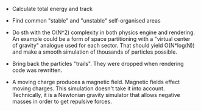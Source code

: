 
- Calculate total energy and track

- Find common "stable" and "unstable" self-organised areas

- Do sth with the O(N^2) complexity in both physics engine and rendering. An example could be a form
of space partitioning with a "virtual center of gravity" analogue used for each sector. That should yield
O(N*log(N)) and make a smooth simulation of thousands of particles possible.

- Bring back the particles "trails". They were dropped when rendering code was rewritten.

- A moving charge produces a magnetic field. Magnetic fields effect moving charges.
This simulation doesn't take it into account. Technically, it is a Newtonian gravity
simulator that allows negative masses in order to get repulsive forces.
